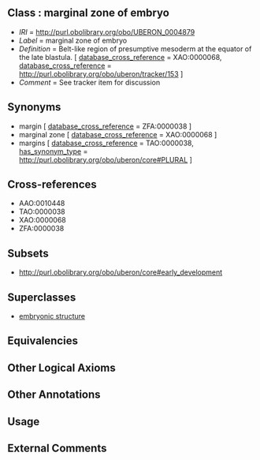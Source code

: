 
## Class : marginal zone of embryo

 * *IRI* = http://purl.obolibrary.org/obo/UBERON_0004879
 * *Label* = marginal zone of embryo
 * *Definition* = Belt-like region of presumptive mesoderm at the equator of the late blastula. [ [database_cross_reference](../../ef/oboInOwl#hasDbXref.md) = XAO:0000068, [database_cross_reference](../../ef/oboInOwl#hasDbXref.md) = http://purl.obolibrary.org/obo/uberon/tracker/153 ]
 * *Comment* = See tracker item for discussion

## Synonyms

 * margin [ [database_cross_reference](../../ef/oboInOwl#hasDbXref.md) = ZFA:0000038 ]
 * marginal zone [ [database_cross_reference](../../ef/oboInOwl#hasDbXref.md) = XAO:0000068 ]
 * margins [ [database_cross_reference](../../ef/oboInOwl#hasDbXref.md) = TAO:0000038, [has_synonym_type](../../pe/oboInOwl#hasSynonymType.md) = http://purl.obolibrary.org/obo/uberon/core#PLURAL ]

## Cross-references

 * AAO:0010448
 * TAO:0000038
 * XAO:0000068
 * ZFA:0000038

## Subsets

 * http://purl.obolibrary.org/obo/uberon/core#early_development

## Superclasses

 * [embryonic structure](../../UBERON/50/UBERON_0002050.md)

## Equivalencies


## Other Logical Axioms


## Other Annotations


## Usage


## External Comments

